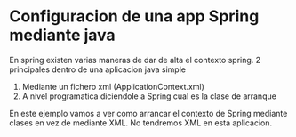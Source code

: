 # Configuracion de una app Spring mediante java

En spring existen varias maneras de dar de alta el contexto spring. 2 principales dentro de una aplicacion java simple

1. Mediante un fichero xml (ApplicationContext.xml)
2. A nivel programatica diciendole a Spring cual es la clase de arranque

En este ejemplo vamos a ver como arrancar el contexto de Spring mediante clases en vez de mediante XML. No tendremos XML en esta aplicacion.


